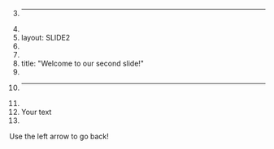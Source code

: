 3.	---
4.	
5.	layout: SLIDE2
6.	
7.	
8.	title: "Welcome to our second slide!"
9.	
10.	---
11.	
12.	Your text
13.	
Use the left arrow to go back!

